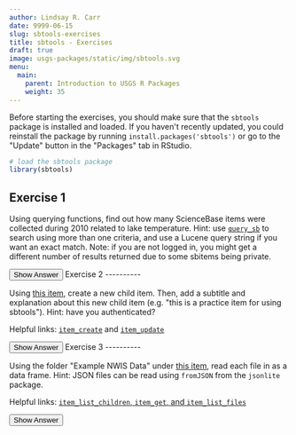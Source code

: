 ```yaml
---
author: Lindsay R. Carr
date: 9999-06-15
slug: sbtools-exercises
title: sbtools - Exercises
draft: true 
image: usgs-packages/static/img/sbtools.svg
menu:
  main:
    parent: Introduction to USGS R Packages
    weight: 35
---
```

Before starting the exercises, you should make sure that the `sbtools` package is installed and loaded. If you haven't recently updated, you could reinstall the package by running `install.packages('sbtools')` or go to the "Update" button in the "Packages" tab in RStudio.

``` r
# load the sbtools package
library(sbtools)
```

Exercise 1
----------

Using querying functions, find out how many ScienceBase items were collected during 2010 related to lake temperature. Hint: use [`query_sb`](usgs-packages/sbtools-discovery/#using-query-sb) to search using more than one criteria, and use a Lucene query string if you want an exact match. Note: if you are not logged in, you might get a different number of results returned due to some sbitems being private.

<button class="ToggleButton" onclick="toggle_visibility('unnamed-chunk-1')">
Show Answer
</button>
              <div id="unnamed-chunk-1" style="display:none">

``` r
laketemp <- query_sb(query_list = list(q = '', lq = '"lake temperature"', 
                                       dateRange = '{"start":"2010-01-01","end":"2010-12-31"}',
                                       dateType = 'dateCollected'),
                   limit = 100)
length(laketemp)
```

    ## [1] 15

</div>
Exercise 2
----------

Using [this item](https://www.sciencebase.gov/catalog/item/5979248ee4b0ec1a488a49c6), create a new child item. Then, add a subtitle and explanation about this new child item (e.g. "this is a practice item for using sbtools"). Hint: have you authenticated?

Helpful links: [`item_create`](usgs-packages/sbtools-modify/#creating-sciencebase-items) and [`item_update`](usgs-packages/sbtools-modify/#editing-your-items)

<button class="ToggleButton" onclick="toggle_visibility('unnamed-chunk-2')">
Show Answer
</button>
              <div id="unnamed-chunk-2" style="display:none">

``` r
new_item <- item_create(parent_id = "5979248ee4b0ec1a488a49c6", 
                        title = "My new item")
updated_item <- item_update(new_item, 
                            info = list(subTitle = "Test item for sbtools",
                                        body = "This is my practice item for using sbtools."))
```

</div>
Exercise 3
----------

Using the folder "Example NWIS Data" under [this item](https://www.sciencebase.gov/catalog/item/5979248ee4b0ec1a488a49c6), read each file in as a data frame. Hint: JSON files can be read using `fromJSON` from the `jsonlite` package.

Helpful links: [`item_list_children`, `item_get`, and `item_list_files`](usgs-packages/sbtools-get/#inspect-and-download-items)

<button class="ToggleButton" onclick="toggle_visibility('unnamed-chunk-3')">
Show Answer
</button>
              <div id="unnamed-chunk-3" style="display:none">

``` r
# You can either use the parent folder to determine the "Example NWIS Data" id;
# or go online and get the item id from the end of the URL.

# Use parent folder to get specific child folder reproducibly
all_children <- item_list_children("5979248ee4b0ec1a488a49c6")
children_titles <- unlist(lapply(all_children, function(item) item$title))
folder_item <- all_children[[grep("Example NWIS Data", children_titles)]]

# Use the "Example NWIS Data" id from the website
folder_item <- item_get("59792b28e4b0ec1a488a49dc")

# download the item file info and the files
nwis_files <- item_list_files(folder_item)
nwis_files
```

    ##                                     fname    size
    ## 1 california_dissolvedoxygen_early80s.csv 1106756
    ## 2           idaho_discharge_june_2003.csv  275424
    ## 3        mississippi_mouth_site_info.json     485
    ##                                                                                                                                       url
    ## 1 https://www.sciencebase.gov/catalog/file/get/59792b28e4b0ec1a488a49dc?f=__disk__9d%2F63%2F42%2F9d6342d1db88d0c9f70b2d508124eb842d4421c6
    ## 2 https://www.sciencebase.gov/catalog/file/get/59792b28e4b0ec1a488a49dc?f=__disk__fb%2F8b%2F48%2Ffb8b48da7774ffbcb9f67b7ab59572e249bb4d24
    ## 3 https://www.sciencebase.gov/catalog/file/get/59792b28e4b0ec1a488a49dc?f=__disk__34%2F62%2F12%2F34621296e1c306cc49dc6920db5b1a677b28ebd2

``` r
ca_dissolvedoxygen <- read.csv(nwis_files$url[1])
id_flow <- read.csv(nwis_files$url[2])
ms_siteinfo <- jsonlite::fromJSON(nwis_files$url[3])
```

</div>
